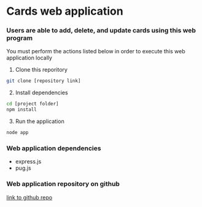 # Cards web application

### Users are able to add, delete, and update cards using this web program

You must perform the actions listed below in order to execute this web application locally

1. Clone this reporitory
```bash
git clone [repository link]
```

2. Install dependencies
```bash
cd [project folder]
npm install
```

3. Run the application
```bash
node app
```

### Web application dependencies
 - express.js
 - pug.js

### Web application repository on github 
[link to github repo](https://github.com/00013674/cards-app.git)
